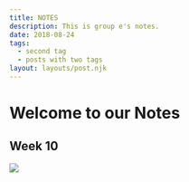 ```yaml
---
title: NOTES
description: This is group e's notes. 
date: 2018-08-24
tags:
  - second tag
  - posts with two tags
layout: layouts/post.njk
---
```

<h1> Welcome to our Notes </h1>

## Week 10

[<img src="http://www.google.com.au/images/nav_logo7.png">](http://google.com.au/)

